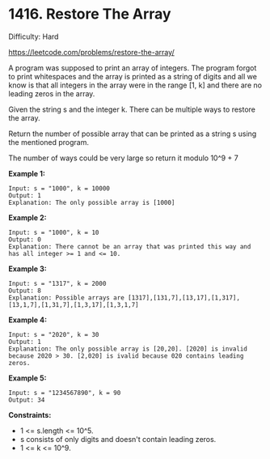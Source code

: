 # 1416. Restore The Array

Difficulty: Hard

https://leetcode.com/problems/restore-the-array/

A program was supposed to print an array of integers. The program forgot to print whitespaces and the array is printed as a string of digits and all we know is that all integers in the array were in the range [1, k] and there are no leading zeros in the array.

Given the string s and the integer k. There can be multiple ways to restore the array.

Return the number of possible array that can be printed as a string s using the mentioned program.

The number of ways could be very large so return it modulo 10^9 + 7

**Example 1:**
```
Input: s = "1000", k = 10000
Output: 1
Explanation: The only possible array is [1000]
```

**Example 2:**
```
Input: s = "1000", k = 10
Output: 0
Explanation: There cannot be an array that was printed this way and has all integer >= 1 and <= 10.
```

**Example 3:**
```
Input: s = "1317", k = 2000
Output: 8
Explanation: Possible arrays are [1317],[131,7],[13,17],[1,317],[13,1,7],[1,31,7],[1,3,17],[1,3,1,7]
```

**Example 4:**
```
Input: s = "2020", k = 30
Output: 1
Explanation: The only possible array is [20,20]. [2020] is invalid because 2020 > 30. [2,020] is ivalid because 020 contains leading zeros.
```

**Example 5:**
```
Input: s = "1234567890", k = 90
Output: 34
```

**Constraints:**

* 1 <= s.length <= 10^5.
* s consists of only digits and doesn't contain leading zeros.
* 1 <= k <= 10^9.
